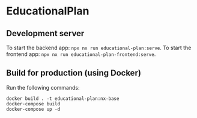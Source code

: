 # EducationalPlan

## Development server
To start the backend app: `npx nx run educational-plan:serve`.
To start the frontend app: `npx nx run educational-plan-frontend:serve`.


## Build for production (using Docker)
Run the following commands: 
```
docker build . -t educational-plan:nx-base
docker-compose build
docker-compose up -d
```
